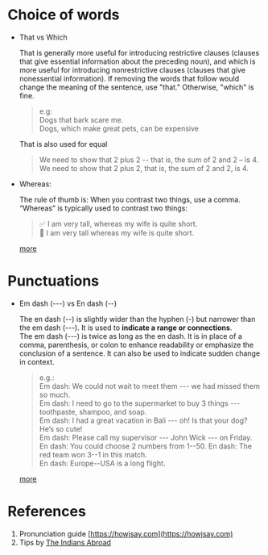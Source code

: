 # Choice of words

* That vs Which 

    That is generally more useful for introducing restrictive clauses (clauses that give essential information about the preceding noun), and which is more useful for introducing nonrestrictive clauses (clauses that give nonessential information). 
    If removing the words that follow would change the meaning of the sentence, use "that." Otherwise, "which" is fine.

    > e.g:   
      Dogs that bark scare me.  
      Dogs, which make great pets, can be expensive


  That is also used for equal

  > We need to show that 2 plus 2 -- that is, the sum of 2 and 2 – is 4.  
     We need to show that 2 plus 2, that is, the sum of 2 and 2, is 4.
 
* Whereas:

    The rule of thumb is: When you contrast two things, use a comma. “Whereas” is typically used to contrast two things:

    > :white_check_mark: I am very tall, whereas my wife is quite short.  
    :no_entry_sign:  I am very tall whereas my wife is quite short.

     [more](https://jakubmarian.com/comma-before-whereas-while-and-although/)
 
 # Punctuations
 
* Em dash (---) vs En dash (--)

    The en dash (--) is slightly wider than the hyphen (-) but narrower than the em dash (---). It is used to **indicate a range or connections**.  
    The em dash (---) is twice as long as the en dash. It is in place of a comma, parenthesis, or colon to enhance readability or emphasize the conclusion of a sentence. It can also be used to indicate sudden change in context.

    > e.g.:   
      Em dash: We could not wait to meet them --- we had missed them so much.  
      Em dash: I need to go to the supermarket to buy 3 things --- toothpaste, shampoo, and soap.   
      Em dash: I had a great vacation in Bali --- oh! Is that your dog? He’s so cute!  
      Em dash: Please call my supervisor --- John Wick --- on Friday.
      En dash: You could choose 2 numbers from 1--50. 
      En dash: The red team won 3--1 in this match.  
      En dash: Europe--USA is a long flight.  

   [more](https://7esl.com/em-dash-en-dash/)
   
 # References
  
1. Pronunciation guide [https://howjsay.com](https://howjsay.com)
2. Tips by [The Indians Abroad](http://www.theindiansabroad.com/2009/08/10-tips-english-pronunciation-accent-improvement/)
